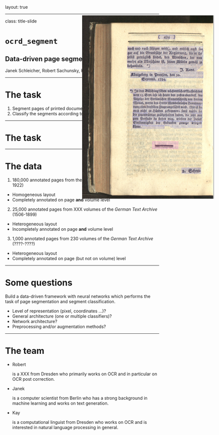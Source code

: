 layout: true

---

class: title-slide

# `ocrd_segment`

## Data-driven page segmentation

Janek Schleicher, Robert Sachunsky, Kay-Michael Würzner

---

# The task

  1. Segment pages of printed documents
  2. Classify the segments according to their layout-semantic function

---

# The task

<center><img src="img/ex1.png" style="position:absolute;top:100px;height:600px" /></center>

---

# The data

1. 180,000 annotated pages from the periodical *Die Grenzboten* (1841-1922)
  - Homogeneous layout
  - Completely annotated on page **and** volume level
2. 25,000 annotated pages from XXX volumes of the *German Text Archive* (1506-1899)
  - Heterogeneous layout
  - Incompletely annotated on page **and** volume level
3. 1,000 annotated pages from 230 volumes of the *German Text Archive* (????-????)
  - Heterogeneous layout
  - Completely annotated on page (but not on volume) level

---

# Some questions

Build a data-driven framework with neural networks which performs the task of page segmentation and segment classification.

- Level of representation (pixel, coordinates ...)?
- General architecture (one or multiple classifiers)?
- Network architecture?
- Preprocessing and/or augmentation methods?

---

# The team

- Robert

  is a XXX from Dresden who primarily works on OCR and in particular on OCR post correction.

- Janek

  is a computer scientist from Berlin who has a strong background in machine learning and works on text generation.

- Kay

  is a computational linguist from Dresden who works on OCR and is interested in natural language processing in general.
